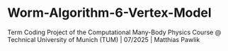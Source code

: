 # Worm-Algorithm-6-Vertex-Model
Term Coding Project of the Computational Many-Body Physics Course @ Technical University of Munich (TUM) | 07/2025 | Matthias Pawlik
